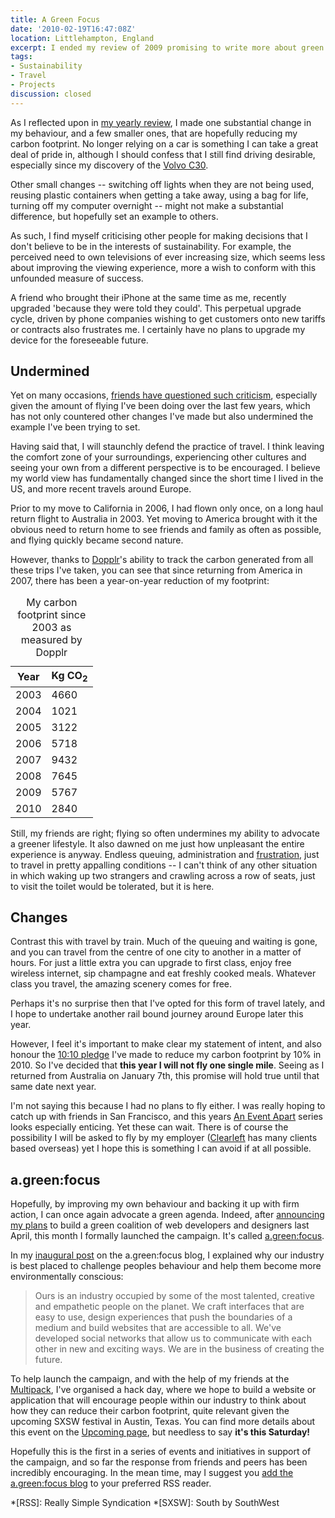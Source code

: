 ```yaml
---
title: A Green Focus
date: '2010-02-19T16:47:08Z'
location: Littlehampton, England
excerpt: I ended my review of 2009 promising to write more about green issues and how I plan to lessen my impact on the environment. Now I expand on those ideas further.
tags:
- Sustainability
- Travel
- Projects
discussion: closed
---
```

As I reflected upon in [my yearly review][1], I made one substantial change in my behaviour, and a few smaller ones, that are hopefully reducing my carbon footprint. No longer relying on a car is something I can take a great deal of pride in, although I should confess that I still find driving desirable, especially since my discovery of the [Volvo C30][2].

Other small changes -- switching off lights when they are not being used, reusing plastic containers when getting a take away, using a bag for life, turning off my computer overnight -- might not make a substantial difference, but hopefully set an example to others.

As such, I find myself criticising other people for making decisions that I don't believe to be in the interests of sustainability. For example, the perceived need to own televisions of ever increasing size, which seems less about improving the viewing experience, more a wish to conform with this unfounded measure of success.

A friend who brought their iPhone at the same time as me, recently upgraded 'because they were told they could'. This perpetual upgrade cycle, driven by phone companies wishing to get customers onto new tariffs or contracts also frustrates me. I certainly have no plans to upgrade my device for the foreseeable future.

## Undermined

Yet on many occasions, [friends have questioned such criticism][3], especially given the amount of flying I've been doing over the last few years, which has not only countered other changes I've made but also undermined the example I've been trying to set.

Having said that, I will staunchly defend the practice of travel. I think leaving the comfort zone of your surroundings, experiencing other cultures and seeing your own from a different perspective is to be encouraged. I believe my world view has fundamentally changed since the short time I lived in the US, and more recent travels around Europe.

Prior to my move to California in 2006, I had flown only once, on a long haul return flight to Australia in 2003. Yet moving to America brought with it the obvious need to return home to see friends and family as often as possible, and flying quickly became second nature.

However, thanks to [Dopplr][4]'s ability to track the carbon generated from all these trips I've taken, you can see that since returning from America in 2007, there has been a year-on-year reduction of my footprint:

<table class="c-chart c-chart--hbar">
  <caption>My carbon footprint since 2003 as measured by Dopplr</caption>
  <thead>
    <tr>
      <th>Year</th>
      <th>Kg CO<sub>2</sub></th>
    </tr>
  </thead>
  <tbody>
    <tr>
      <td class="c-chart__label">2003</td>
      <td class="c-chart__value"><span class="c-chart__value--percent" style="width:46.60%;">4660</span></td>
    </tr>
    <tr>
      <td class="c-chart__label">2004</td>
      <td class="c-chart__value"><span class="c-chart__value--percent" style="width:10.21%;">1021</span></td>
    </tr>
    <tr>
      <td class="c-chart__label">2005</td>
      <td class="c-chart__value"><span class="c-chart__value--percent" style="width:31.22%;">3122</span></td>
    </tr>
    <tr>
      <td class="c-chart__label">2006</td>
      <td class="c-chart__value"><span class="c-chart__value--percent" style="width:57.18%;">5718</span></td>
    </tr>
    <tr>
      <td class="c-chart__label">2007</td>
      <td class="c-chart__value"><span class="c-chart__value--percent" style="width:94.32%;">9432</span></td>
    </tr>
    <tr>
      <td class="c-chart__label">2008</td>
      <td class="c-chart__value"><span class="c-chart__value--percent" style="width:76.45%;">7645</span></td>
    </tr>
    <tr>
      <td class="c-chart__label">2009</td>
      <td class="c-chart__value"><span class="c-chart__value--percent" style="width:57.67%;">5767</span></td>
    </tr>
    <tr>
      <td class="c-chart__label">2010</td>
      <td class="c-chart__value"><span class="c-chart__value--percent" style="width:28.40%;">2840</span></td>
    </tr>
  </tbody>
</table>

Still, my friends are right; flying so often undermines my ability to advocate a greener lifestyle. It also dawned on me just how unpleasant the entire experience is anyway. Endless queuing, administration and [frustration][5], just to travel in pretty appalling conditions -- I can't think of any other situation in which waking up two strangers and crawling across a row of seats, just to visit the toilet would be tolerated, but it is here.

## Changes

Contrast this with travel by train. Much of the queuing and waiting is gone, and you can travel from the centre of one city to another in a matter of hours. For just a little extra you can upgrade to first class, enjoy free wireless internet, sip champagne and eat freshly cooked meals. Whatever class you travel, the amazing scenery comes for free.

Perhaps it's no surprise then that I've opted for this form of travel lately, and I hope to undertake another rail bound journey around Europe later this year.

However, I feel it's important to make clear my statement of intent, and also honour the [10:10 pledge][6] I've made to reduce my carbon footprint by 10% in 2010. So I've decided that **this year I will not fly one single mile**. Seeing as I returned from Australia on January 7th, this promise will hold true until that same date next year.

I'm not saying this because I had no plans to fly either. I was really hoping to catch up with friends in San Francisco, and this years [An Event Apart][7] series looks especially enticing. Yet these can wait. There is of course the possibility I will be asked to fly by my employer ([Clearleft][8] has many clients based overseas) yet I hope this is something I can avoid if at all possible.

## a.green:focus

Hopefully, by improving my own behaviour and backing it up with firm action, I can once again advocate a green agenda. Indeed, after [announcing my plans][9] to build a green coalition of web developers and designers last April, this month I formally launched the campaign. It's called [a.green:focus][10].

In my [inaugural post][11] on the a.green:focus blog, I explained why our industry is best placed to challenge peoples behaviour and help them become more environmentally conscious:

> Ours is an industry occupied by some of the most talented, creative and empathetic people on the planet. We craft interfaces that are easy to use, design experiences that push the boundaries of a medium and build websites that are accessible to all. We've developed social networks that allow us to communicate with each other in new and exciting ways. We are in the business of creating the future.

To help launch the campaign, and with the help of my friends at the [Multipack][12], I've organised a hack day, where we hope to build a website or application that will encourage people within our industry to think about how they can reduce their carbon footprint, quite relevant given the upcoming SXSW festival in Austin, Texas. You can find more details about this event on the [Upcoming page][13], but needless to say **it's this Saturday!**

Hopefully this is the first in a series of events and initiatives in support of the campaign, and so far the response from friends and peers has been incredibly encouraging. In the mean time, may I suggest you [add the a.green:focus blog][14] to your preferred RSS reader.

[1]: /2010/01/2009_in_review/
[2]: http://www.volvocars.com/uk/all-cars/volvo-c30/
[3]: https://twitter.com/davidlwarner/status/7432026527/
[4]: http://dopplr.com/
[5]: /2010/01/lax/
[6]: http://www.1010uk.org/
[7]: http://aneventapart.com/
[8]: http://clearleft.com/
[9]: https://speakerdeck.com/paulrobertlloyd/announcing-a-dot-green-focus
[10]: http://agreenfocus.paulrobertlloyd.com/
[11]: http://agreenfocus.paulrobertlloyd.com/post/371323289/
[12]: http://www.multipack.co.uk
[13]: http://upcoming.yahoo.com/event/5259221/
[14]: http://agreenfocus.paulrobertlloyd.com/rss

*[RSS]: Really Simple Syndication
*[SXSW]: South by SouthWest
